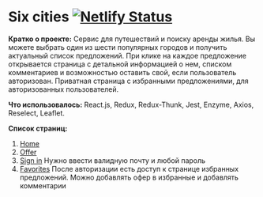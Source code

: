 # Six cities [![Netlify Status](https://api.netlify.com/api/v1/badges/a1f6e5fc-c638-44a9-8551-2e6a131fbd00/deploy-status)](https://app.netlify.com/sites/6-cities/deploys)

**Кратко о проекте:** Сервис для путешествий и поиску аренды жилья. Вы можете выбрать один из шести популярных городов и получить актуальный список предложений.
При клике на каждое предложение открывается страница с детальной информацией о нем, списком комментариев и возможностью оставить свой, если пользователь авторизован.
Приватная страница с избранными предложениями, для авторизованных пользователей.

**Что использовалось:** React.js, Redux, Redux-Thunk, Jest, Enzyme, Axios, Reselect, Leaflet.

**Список страниц:**
1. [Home](https://6-cities.netlify.com/)
2. [Offer](https://6-cities.netlify.com/offer/1)
3. [Sign in](https://6-cities.netlify.com/login) Нужно ввести валидную почту и любой пароль
4. [Favorites](https://6-cities.netlify.com/favorite) После авторизации есть доступ к странице избранных предложений. Можно добавлять офер в избранные и добавлять комментарии

[travis-image]: https://travis-ci.com/htmlacademy-react/852139-six-cities-2.svg?branch=master
[travis-url]: https://travis-ci.com/htmlacademy-react/852139-six-cities-2
